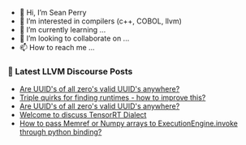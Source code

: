 - 👋 Hi, I’m Sean Perry
- 👀 I’m interested in compilers (c++, COBOL, llvm)
- 🌱 I’m currently learning ...
- 💞️ I’m looking to collaborate on ...
- 📫 How to reach me ...

<!---
s66perry/s66perry is a ✨ special ✨ repository because its `README.md` (this file) appears on your GitHub profile.
You can click the Preview link to take a look at your changes.
--->
### 📕 Latest LLVM Discourse Posts

<!-- DISCOURSE-LLVM:START -->
- [Are UUID&#39;s of all zero&#39;s valid UUID&#39;s anywhere?](https://discourse.llvm.org/t/are-uuids-of-all-zeros-valid-uuids-anywhere/64686#post_2)
- [Triple quirks for finding runtimes - how to improve this?](https://discourse.llvm.org/t/triple-quirks-for-finding-runtimes-how-to-improve-this/64078#post_5)
- [Are UUID&#39;s of all zero&#39;s valid UUID&#39;s anywhere?](https://discourse.llvm.org/t/are-uuids-of-all-zeros-valid-uuids-anywhere/64686#post_1)
- [Welcome to discuss TensorRT Dialect](https://discourse.llvm.org/t/welcome-to-discuss-tensorrt-dialect/64656#post_4)
- [How to pass Memref or Numpy arrays to ExecutionEngine.invoke through python binding?](https://discourse.llvm.org/t/how-to-pass-memref-or-numpy-arrays-to-executionengine-invoke-through-python-binding/64661#post_5)
<!-- DISCOURSE-LLVM:END -->
